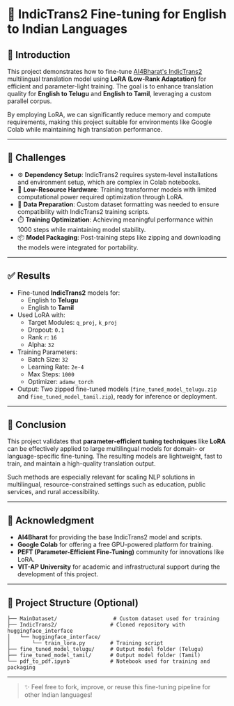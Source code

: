 # 📘 IndicTrans2 Fine-tuning for English to Indian Languages

## 🧠 Introduction

This project demonstrates how to fine-tune [AI4Bharat's IndicTrans2](https://github.com/AI4Bharat/IndicTrans2) multilingual translation model using **LoRA (Low-Rank Adaptation)** for efficient and parameter-light training. The goal is to enhance translation quality for **English to Telugu** and **English to Tamil**, leveraging a custom parallel corpus.

By employing LoRA, we can significantly reduce memory and compute requirements, making this project suitable for environments like Google Colab while maintaining high translation performance.

---

## 🚧 Challenges

- ⚙️ **Dependency Setup**: IndicTrans2 requires system-level installations and environment setup, which are complex in Colab notebooks.
- 🧩 **Low-Resource Hardware**: Training transformer models with limited computational power required optimization through LoRA.
- 📁 **Data Preparation**: Custom dataset formatting was needed to ensure compatibility with IndicTrans2 training scripts.
- ⏱️ **Training Optimization**: Achieving meaningful performance within 1000 steps while maintaining model stability.
- 📦 **Model Packaging**: Post-training steps like zipping and downloading the models were integrated for portability.

---

## ✅ Results

- Fine-tuned **IndicTrans2** models for:
  - English to **Telugu**
  - English to **Tamil**
- Used LoRA with:
  - Target Modules: `q_proj`, `k_proj`
  - Dropout: `0.1`
  - Rank `r`: `16`
  - Alpha: `32`
- Training Parameters:
  - Batch Size: `32`
  - Learning Rate: `2e-4`
  - Max Steps: `1000`
  - Optimizer: `adamw_torch`
- Output: Two zipped fine-tuned models (`fine_tuned_model_telugu.zip` and `fine_tuned_model_tamil.zip`), ready for inference or deployment.

---

## 🏁 Conclusion

This project validates that **parameter-efficient tuning techniques** like **LoRA** can be effectively applied to large multilingual models for domain- or language-specific fine-tuning. The resulting models are lightweight, fast to train, and maintain a high-quality translation output.

Such methods are especially relevant for scaling NLP solutions in multilingual, resource-constrained settings such as education, public services, and rural accessibility.

---

## 🙏 Acknowledgment

- **AI4Bharat** for providing the base IndicTrans2 model and scripts.
- **Google Colab** for offering a free GPU-powered platform for training.
- **PEFT (Parameter-Efficient Fine-Tuning)** community for innovations like LoRA.
- **VIT-AP University** for academic and infrastructural support during the development of this project.

---

## 📂 Project Structure (Optional)

```
├── MainDataset/                  # Custom dataset used for training
├── IndicTrans2/                 # Cloned repository with huggingface_interface
│   └── huggingface_interface/
│       └── train_lora.py        # Training script
├── fine_tuned_model_telugu/     # Output model folder (Telugu)
├── fine_tuned_model_tamil/      # Output model folder (Tamil)
└── pdf_to_pdf.ipynb             # Notebook used for training and packaging
```

---

> ✨ Feel free to fork, improve, or reuse this fine-tuning pipeline for other Indian languages!

